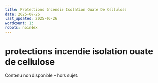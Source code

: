 ```yaml
---
title: Protections Incendie Isolation Ouate De Cellulose
date: 2025-06-26
last_updated: 2025-06-26
wordcount: 12
robots: noindex
---
```


# protections incendie isolation ouate de cellulose

Contenu non disponible – hors sujet.